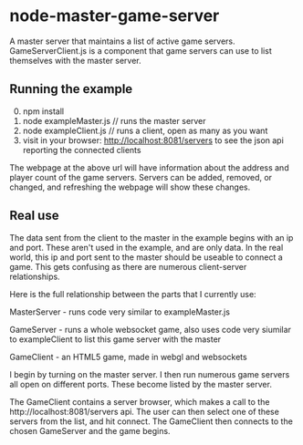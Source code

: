 # node-master-game-server
A master server that maintains a list of active game servers. GameServerClient.js is a component that game servers can use to list themselves with the master server.

## Running the example
0. npm install
1. node exampleMaster.js // runs the master server
2. node exampleClient.js // runs a client, open as many as you want
3. visit in your browser: [http://localhost:8081/servers](http://localhost:8081/servers) to see the json api reporting the connected clients 

The webpage at the above url will have information about the address and player count of the game servers. Servers can be added, removed, or changed, and refreshing the webpage will show these changes.

## Real use
The data sent from the client to the master in the example begins with an ip and port. These aren't used in the example, and are only data. In the real world, this ip and port sent to the master should be useable to connect a game. This gets confusing as there are numerous client-server relationships. 


Here is the full relationship between the parts that I currently use:


MasterServer - runs code very similar to exampleMaster.js

GameServer - runs a whole websocket game, also uses code very siumilar to exampleClient to list this game server with the master

GameClient - an HTML5 game, made in webgl and websockets


I begin by turning on the master server. I then run numerous game servers all open on different ports. These become listed by the master server.

The GameClient contains a server browser, which makes a call to the http://localhost:8081/servers api. The user can then select one of these servers from the list, and hit connect. The GameClient then connects to the chosen GameServer and the game begins.



